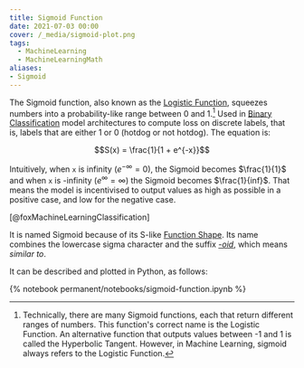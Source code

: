 ```yaml
---
title: Sigmoid Function
date: 2021-07-03 00:00
cover: /_media/sigmoid-plot.png
tags:
  - MachineLearning
  - MachineLearningMath
aliases:
- Sigmoid
---
```


The Sigmoid function, also known as the [Logistic Function](../../../permanent/logistic-function.md), squeezes numbers into a probability-like range between 0 and 1.[^1] Used in [Binary Classification](Binary%20Classification) model architectures to compute loss on discrete labels, that is, labels that are either 1 or 0 (hotdog or not hotdog). The equation is:

$$S(x) = \frac{1}{1 + e^{-x}}$$

Intuitively, when `x` is infinity ($e^{-\infty}=0$), the Sigmoid becomes $\frac{1}{1}$ and when `x` is -infinity ($e^{\infty} = \infty$) the Sigmoid becomes $\frac{1}{inf}$. That means the model is incentivised to output values as high as possible in a positive case, and low for the negative case.

[@foxMachineLearningClassification]

It is named Sigmoid because of its S-like [Function Shape](Function%20Shape). Its name combines the lowercase sigma character and the suffix *[-oid](https://www.dictionary.com/browse/-oid)*, which means *similar to*.

It can be described and plotted in Python, as follows:

{% notebook permanent/notebooks/sigmoid-function.ipynb %}

[^1]: Technically, there are many Sigmoid functions, each that return different ranges of numbers. This function's correct name is the Logistic Function. An alternative function that outputs values between -1 and 1 is called the Hyperbolic Tangent. However, in Machine Learning, sigmoid always refers to the Logistic Function.
